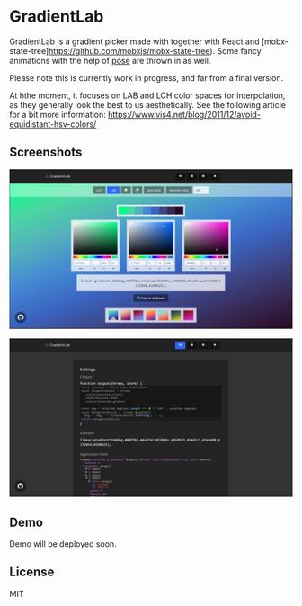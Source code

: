 # GradientLab

GradientLab is a gradient picker made with together with React and [mobx-state-tree]https://github.com/mobxjs/mobx-state-tree). Some fancy animations with the help of [pose](https://popmotion.io/pose/) are thrown in as well.

Please note this is currently work in progress, and far from a final version.

At hthe moment, it focuses on LAB and LCH color spaces for interpolation, as they generally look the best to us aesthetically. See the following article for a bit more information: https://www.vis4.net/blog/2011/12/avoid-equidistant-hsv-colors/

## Screenshots
![Home](/media/screenshot-0.jpg)

![Settings](/media/screenshot-1.jpg)

## Demo
Demo will be deployed soon.

## License
MIT